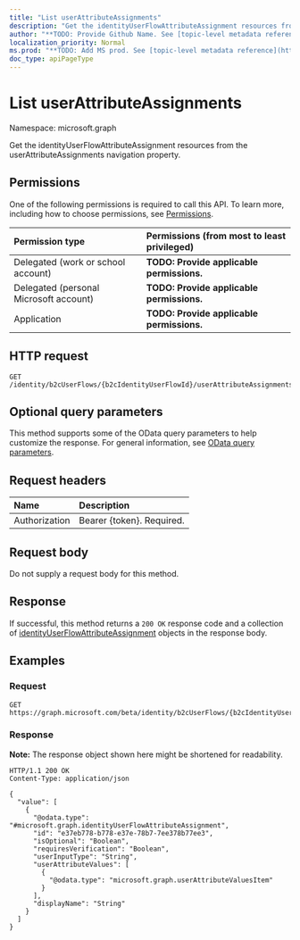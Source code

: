 ```yaml
---
title: "List userAttributeAssignments"
description: "Get the identityUserFlowAttributeAssignment resources from the userAttributeAssignments navigation property."
author: "**TODO: Provide Github Name. See [topic-level metadata reference](https://msgo.azurewebsites.net/add/document/guidelines/metadata.html#topic-level-metadata)**"
localization_priority: Normal
ms.prod: "**TODO: Add MS prod. See [topic-level metadata reference](https://msgo.azurewebsites.net/add/document/guidelines/metadata.html#topic-level-metadata)**"
doc_type: apiPageType
---
```


# List userAttributeAssignments
Namespace: microsoft.graph

Get the identityUserFlowAttributeAssignment resources from the userAttributeAssignments navigation property.

## Permissions
One of the following permissions is required to call this API. To learn more, including how to choose permissions, see [Permissions](/graph/permissions-reference).

|Permission type|Permissions (from most to least privileged)|
|:---|:---|
|Delegated (work or school account)|**TODO: Provide applicable permissions.**|
|Delegated (personal Microsoft account)|**TODO: Provide applicable permissions.**|
|Application|**TODO: Provide applicable permissions.**|

## HTTP request

<!-- {
  "blockType": "ignored"
}
-->
``` http
GET /identity/b2cUserFlows/{b2cIdentityUserFlowId}/userAttributeAssignments
```

## Optional query parameters
This method supports some of the OData query parameters to help customize the response. For general information, see [OData query parameters](/graph/query-parameters).

## Request headers
|Name|Description|
|:---|:---|
|Authorization|Bearer {token}. Required.|

## Request body
Do not supply a request body for this method.

## Response

If successful, this method returns a `200 OK` response code and a collection of [identityUserFlowAttributeAssignment](../resources/identityuserflowattributeassignment.md) objects in the response body.

## Examples

### Request
<!-- {
  "blockType": "request",
  "name": "list_identityuserflowattributeassignment"
}
-->
``` http
GET https://graph.microsoft.com/beta/identity/b2cUserFlows/{b2cIdentityUserFlowId}/userAttributeAssignments
```


### Response
**Note:** The response object shown here might be shortened for readability.
<!-- {
  "blockType": "response",
  "truncated": true,
  "@odata.type": "Collection(microsoft.graph.identityUserFlowAttributeAssignment)"
}
-->
``` http
HTTP/1.1 200 OK
Content-Type: application/json

{
  "value": [
    {
      "@odata.type": "#microsoft.graph.identityUserFlowAttributeAssignment",
      "id": "e37eb778-b778-e37e-78b7-7ee378b77ee3",
      "isOptional": "Boolean",
      "requiresVerification": "Boolean",
      "userInputType": "String",
      "userAttributeValues": [
        {
          "@odata.type": "microsoft.graph.userAttributeValuesItem"
        }
      ],
      "displayName": "String"
    }
  ]
}
```

